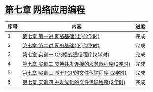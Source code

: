 # [第七章 网络应用编程](./)

| 序号 | 内容                                            | 进度 |
| ---- | ----------------------------------------------- | ---- |
| 1    | [第七章 第一讲 网络基础(上)(2学时)](./class1) | 完成 |
| 2    | [第七章 第二讲 网络基础(下)(2学时)](./class2) | 完成 |
| 3   | [第七章 实训一  C/S模式通信程序(2学时)](./lab/class1)            | 完成 |
| 4    | [第七章 实训二 支持并发连接的服务器程序(2学时)](./lab/class2)            | 完成 |
| 5   | [第七章 实训三 基于TCP的文件传输程序 (2学时)](./lab/class3)             | 完成 |
| 6   | [第七章 实训四 并发优化的文件传输程序(2学时)](./lab/class4)             | 完成 |

